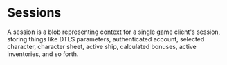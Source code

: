 # Sessions

A session is a blob representing context for a single game client's session, storing things like DTLS parameters, authenticated account, selected character, character sheet, active ship, calculated bonuses, active inventories, and so forth.
